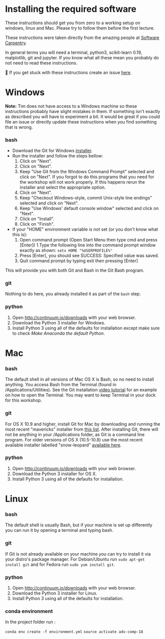 # Installing the required software

These instructions should get you from zero to a working setup on windows,
linux and Mac. Please try to follow them before the first lecture.

These instructions were taken directly from the amazing people at
[Software Carpentry](https://software-carpentry.org).

In general terms you will need a terminal, python3, scikit-learn 0.19,
matplotlib, git and jupyter. If you know what all these mean you probably do
not need to read these instructions.

👋 If you get stuck with these instructions create an issue [here](https://github.com/wildtreetech/advanced-comp-2018/issues/new).

# Windows

**Note:** Tim does not have access to a Windows machine so these instructions
probably have slight mistakes in them. If something isn't exactly as described
you will have to experiment a bit. It would be great if you could file an issue
or directly update these instructions when you find something that is wrong.

### bash
* Download the Git for Windows [installer](https://git-for-windows.github.io/).
* Run the installer and follow the steps bellow:
  1. Click on "Next".
  1. Click on "Next".
  1. Keep "Use Git from the Windows Command Prompt" selected and click on "Next". If you forgot to do this programs that you need for the workshop will not work properly. If this happens rerun the installer and select the appropriate option.
  1. Click on "Next".
  1. Keep "Checkout Windows-style, commit Unix-style line endings" selected and click on "Next".
  1. Keep "Use Windows' default console window" selected and click on "Next".
  1. Click on "Install".
  1. Click on "Finish".
* If your "HOME" environment variable is not set (or you don't know what this is):
  1. Open command prompt (Open Start Menu then type cmd and press [Enter])
  1.Type the following line into the command prompt window exactly as shown:
    `setx HOME "%USERPROFILE%"`
  1. Press [Enter], you should see SUCCESS: Specified value was saved.
  1. Quit command prompt by typing exit then pressing [Enter]

This will provide you with both Git and Bash in the Git Bash program.

### git
Nothing to do here, you already installed it as part of the `bash` step.

### python
1. Open http://continuum.io/downloads with your web browser.
1. Download the Python 3 installer for Windows.
1. Install Python 3 using all of the defaults for installation except make sure to check *Make Anaconda the default Python*.


# Mac

### bash
The default shell in all versions of Mac OS X is Bash, so no need to install anything. You access Bash from the Terminal (found in /Applications/Utilities). See the Git installation [video tutorial](https://www.youtube.com/watch?v=9LQhwETCdwY) for an example on how to open the Terminal. You may want to keep Terminal in your dock for this workshop.

### git
For OS X 10.9 and higher, install Git for Mac by downloading and running the most recent "mavericks" installer from [this list](http://sourceforge.net/projects/git-osx-installer/files/). After installing Git, there will not be anything in your /Applications folder, as Git is a command line program. For older versions of OS X (10.5-10.8) use the most recent available installer labelled "snow-leopard" [available here](http://sourceforge.net/projects/git-osx-installer/files/).

### python
1. Open http://continuum.io/downloads with your web browser.
1. Download the Python 3 installer for OS X.
1. Install Python 3 using all of the defaults for installation.


# Linux

### bash
The default shell is usually Bash, but if your machine is set up differently you can run it by opening a terminal and typing bash.

### git
If Git is not already available on your machine you can try to install it via your distro's package manager. For Debian/Ubuntu run `sudo apt-get install git` and for Fedora run `sudo yum install git`.

### python
1. Open http://continuum.io/downloads with your web browser.
1. Download the Python 3 installer for Linux.
1. Install Python 3 using all of the defaults for installation.

### conda environment

In the project folder run :

`
conda env create -f environment.yml
`
`
source activate adv-comp-18
`


